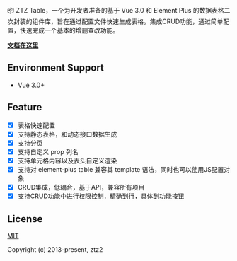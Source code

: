 

📦  ZTZ Table，一个为开发者准备的基于 Vue 3.0 和 Element Plus 的数据表格二次封装的组件库，旨在通过配置文件快速生成表格。集成CRUD功能，通过简单配置，快速完成一个基本的增删查改功能。

**[文档在这里](https://ztz-table.andou.live)**

## Environment Support

* Vue 3.0+

## Feature

- [x] 表格快速配置
- [x] 支持静态表格，和动态接口数据生成
- [x] 支持分页
- [x] 支持自定义 prop 列名
- [x] 支持单元格内容以及表头自定义渲染
- [x] 支持对 element-plus table 兼容其 template 语法，同时也可以使用JS配置对象
- [x] CRUD集成，低耦合，基于API，兼容所有项目
- [x] 支持CRUD功能中进行权限控制，精确到行，具体到功能按钮

## License

[MIT](https://opensource.org/licenses/MIT)

Copyright (c) 2013-present, ztz2
